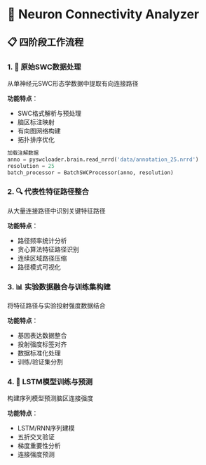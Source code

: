# 🧠 Neuron Connectivity Analyzer

## 📋 四阶段工作流程

### 1. 🎯 原始SWC数据处理
从单神经元SWC形态学数据中提取有向连接路径

**功能特点**：
- SWC格式解析与预处理
- 脑区标注映射
- 有向图网络构建
- 拓扑排序优化

```python
加载注解数据
anno = pyswcloader.brain.read_nrrd('data/annotation_25.nrrd')
resolution = 25  
batch_processor = BatchSWCProcessor(anno, resolution)
```




### 2. 🔍 代表性特征路径整合
从大量连接路径中识别关键特征路径

**功能特点**：
- 路径频率统计分析
- 贪心算法特征路径识别
- 连续区域路径压缩
- 路径模式可视化

### 3. 📊 实验数据融合与训练集构建
将特征路径与实验投射强度数据结合

**功能特点**：
- 基因表达数据整合
- 投射强度标签对齐
- 数据标准化处理
- 训练/验证集分割

### 4. 🧠 LSTM模型训练与预测
构建序列模型预测脑区连接强度

**功能特点**：
- LSTM/RNN序列建模
- 五折交叉验证
- 梯度重要性分析
- 连接强度预测


